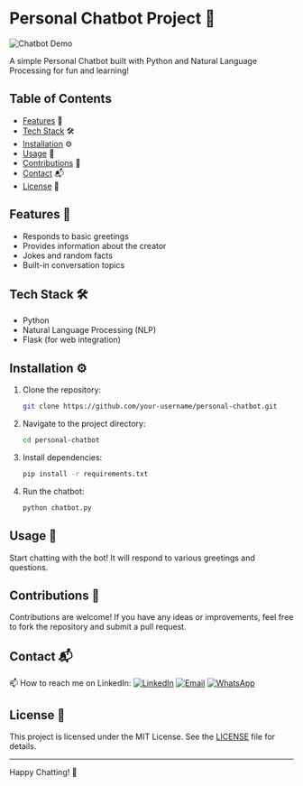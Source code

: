 # Personal Chatbot Project 🤖

![Chatbot Demo](demo.gif)

A simple Personal Chatbot built with Python and Natural Language Processing for fun and learning!

## Table of Contents
- [Features](#features) 🌟
- [Tech Stack](#tech-stack) 🛠️
- [Installation](#installation) ⚙️
- [Usage](#usage) 🚀
- [Contributions](#contributions) 🤝
- [Contact](#contact) 📬
- [License](#license) 📜

## Features 🌟
- Responds to basic greetings
- Provides information about the creator
- Jokes and random facts
- Built-in conversation topics

## Tech Stack 🛠️
- Python
- Natural Language Processing (NLP)
- Flask (for web integration)

## Installation ⚙️

1. Clone the repository:
    ```sh
    git clone https://github.com/your-username/personal-chatbot.git
    ```

2. Navigate to the project directory:
    ```sh
    cd personal-chatbot
    ```

3. Install dependencies:
    ```sh
    pip install -r requirements.txt
    ```

4. Run the chatbot:
    ```sh
    python chatbot.py
    ```

## Usage 🚀
Start chatting with the bot! It will respond to various greetings and questions.

## Contributions 🤝
Contributions are welcome! If you have any ideas or improvements, feel free to fork the repository and submit a pull request.

## Contact 📬
📫 How to reach me on LinkedIn: 
[![LinkedIn](https://img.shields.io/badge/LinkedIn-0077B5?style=flat-square&logo=linkedin&logoColor=white)](https://www.linkedin.com/in/syed-muqtasid-ali-91a0a623a/)
[![Email](https://img.shields.io/badge/Email-D14836?style=flat-square&logo=gmail&logoColor=white)](mailto:muqtasid5266@gmail.com)
[![WhatsApp](https://img.shields.io/badge/WhatsApp-25D366?style=flat-square&logo=whatsapp&logoColor=white)](https://wa.me/923176517525)
## License 📜
This project is licensed under the MIT License. See the [LICENSE](LICENSE) file for details.

---

Happy Chatting! 🎉
